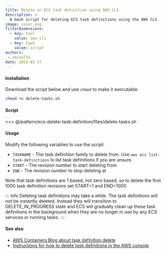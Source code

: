 ```yaml
---
title: Delete an ECS task definition using AWS CLI
description: >-
  A bash script for deleting ECS task definitions using the AWS CLI
image: cover.png
filterDimensions:
  - key: tool
    value: aws-cli
  - key: type
    value: script
authors:
 - sbcoulto
date: 2023-02-27
---
```


#### Installation

Download the script below and use `chmod` to make it executable:

```sh
chmod +x delete-tasks.sh
```

#### Script

<<< @/pattern/ecs-delete-task-definition/files/delete-tasks.sh

#### Usage

Modify the following variables to use the script:

- `TASKNAME` - The task definition family to delete from. Use `aws ecs list-task-definitions` to list task definitions if you are unsure.
- `START` - The revision number to start deleting from
- `END` - The revision number to stop deleting at

Note that task definitions are 1 based, not zero based, so to delete the first 1000 task definition revisions set START=1 and END=1000

::: info
Deleting task definitions may take a while. The task definitions will not be instantly deleted. Instead they will transition to DELETE_IN_PROGRESS state and ECS will gradually clean up these task definitions in the background when they are no longer in use by any ECS services or running tasks.
:::


#### See also

- [AWS Containers Blog about task definition delete](https://aws.amazon.com/blogs/containers/announcing-amazon-ecs-task-definition-deletion/)
- [Instructions for how to delete task definitions in the AWS console](https://docs.aws.amazon.com/AmazonECS/latest/developerguide/delete-task-definition-v2.html)

<!--Watch a video of how to delete task definitions in the console:

<youtube id='aNehm5WKaAM'></youtube>-->
